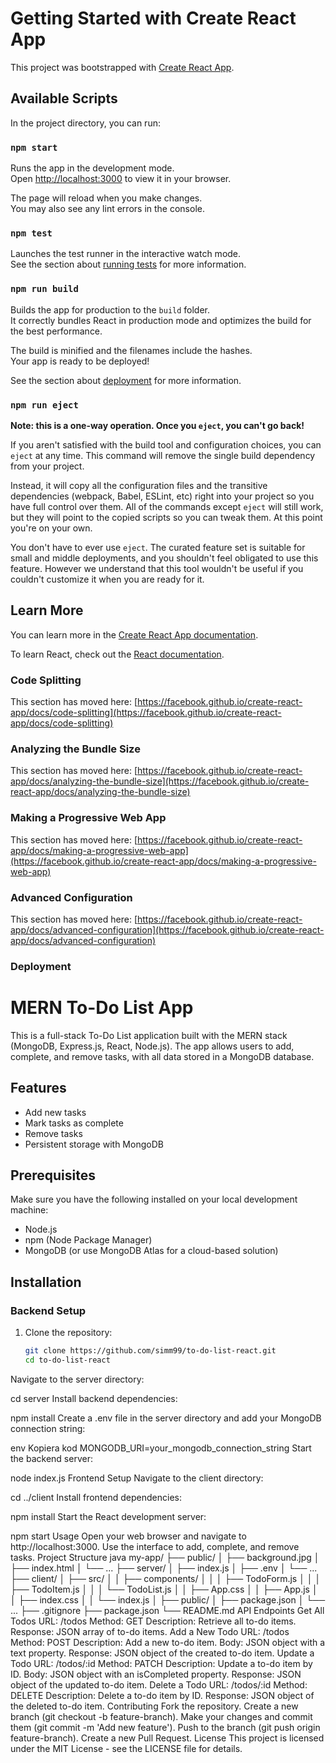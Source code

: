 # Getting Started with Create React App

This project was bootstrapped with [Create React App](https://github.com/facebook/create-react-app).

## Available Scripts

In the project directory, you can run:

### `npm start`

Runs the app in the development mode.\
Open [http://localhost:3000](http://localhost:3000) to view it in your browser.

The page will reload when you make changes.\
You may also see any lint errors in the console.

### `npm test`

Launches the test runner in the interactive watch mode.\
See the section about [running tests](https://facebook.github.io/create-react-app/docs/running-tests) for more information.

### `npm run build`

Builds the app for production to the `build` folder.\
It correctly bundles React in production mode and optimizes the build for the best performance.

The build is minified and the filenames include the hashes.\
Your app is ready to be deployed!

See the section about [deployment](https://facebook.github.io/create-react-app/docs/deployment) for more information.

### `npm run eject`

**Note: this is a one-way operation. Once you `eject`, you can't go back!**

If you aren't satisfied with the build tool and configuration choices, you can `eject` at any time. This command will remove the single build dependency from your project.

Instead, it will copy all the configuration files and the transitive dependencies (webpack, Babel, ESLint, etc) right into your project so you have full control over them. All of the commands except `eject` will still work, but they will point to the copied scripts so you can tweak them. At this point you're on your own.

You don't have to ever use `eject`. The curated feature set is suitable for small and middle deployments, and you shouldn't feel obligated to use this feature. However we understand that this tool wouldn't be useful if you couldn't customize it when you are ready for it.

## Learn More

You can learn more in the [Create React App documentation](https://facebook.github.io/create-react-app/docs/getting-started).

To learn React, check out the [React documentation](https://reactjs.org/).

### Code Splitting

This section has moved here: [https://facebook.github.io/create-react-app/docs/code-splitting](https://facebook.github.io/create-react-app/docs/code-splitting)

### Analyzing the Bundle Size

This section has moved here: [https://facebook.github.io/create-react-app/docs/analyzing-the-bundle-size](https://facebook.github.io/create-react-app/docs/analyzing-the-bundle-size)

### Making a Progressive Web App

This section has moved here: [https://facebook.github.io/create-react-app/docs/making-a-progressive-web-app](https://facebook.github.io/create-react-app/docs/making-a-progressive-web-app)

### Advanced Configuration

This section has moved here: [https://facebook.github.io/create-react-app/docs/advanced-configuration](https://facebook.github.io/create-react-app/docs/advanced-configuration)

### Deployment

# MERN To-Do List App

This is a full-stack To-Do List application built with the MERN stack (MongoDB, Express.js, React, Node.js). The app allows users to add, complete, and remove tasks, with all data stored in a MongoDB database.

## Features

- Add new tasks
- Mark tasks as complete
- Remove tasks
- Persistent storage with MongoDB

## Prerequisites

Make sure you have the following installed on your local development machine:

- Node.js
- npm (Node Package Manager)
- MongoDB (or use MongoDB Atlas for a cloud-based solution)

## Installation

### Backend Setup

1. Clone the repository:
   ```sh
   git clone https://github.com/simm99/to-do-list-react.git
   cd to-do-list-react
Navigate to the server directory:


cd server
Install backend dependencies:


npm install
Create a .env file in the server directory and add your MongoDB connection string:

env
Kopiera kod
MONGODB_URI=your_mongodb_connection_string
Start the backend server:


node index.js
Frontend Setup
Navigate to the client directory:



cd ../client
Install frontend dependencies:


npm install
Start the React development server:


npm start
Usage
Open your web browser and navigate to http://localhost:3000.
Use the interface to add, complete, and remove tasks.
Project Structure
java
my-app/
├── public/
│   ├── background.jpg
│   ├── index.html
│   └── ...
├── server/
│   ├── index.js
│   ├── .env
│   └── ...
├── client/
│   ├── src/
│   │   ├── components/
│   │   │   ├── TodoForm.js
│   │   │   ├── TodoItem.js
│   │   │   └── TodoList.js
│   │   ├── App.css
│   │   ├── App.js
│   │   ├── index.css
│   │   └── index.js
│   ├── public/
│   ├── package.json
│   └── ...
├── .gitignore
├── package.json
└── README.md
API Endpoints
Get All Todos
URL: /todos
Method: GET
Description: Retrieve all to-do items.
Response: JSON array of to-do items.
Add a New Todo
URL: /todos
Method: POST
Description: Add a new to-do item.
Body: JSON object with a text property.
Response: JSON object of the created to-do item.
Update a Todo
URL: /todos/:id
Method: PATCH
Description: Update a to-do item by ID.
Body: JSON object with an isCompleted property.
Response: JSON object of the updated to-do item.
Delete a Todo
URL: /todos/:id
Method: DELETE
Description: Delete a to-do item by ID.
Response: JSON object of the deleted to-do item.
Contributing
Fork the repository.
Create a new branch (git checkout -b feature-branch).
Make your changes and commit them (git commit -m 'Add new feature').
Push to the branch (git push origin feature-branch).
Create a new Pull Request.
License
This project is licensed under the MIT License - see the LICENSE file for details.
